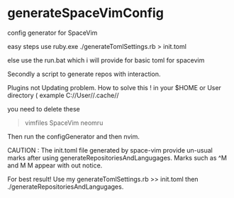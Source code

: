 # generateSpaceVimConfig
config generator for SpaceVim

easy steps use ruby.exe ./generateTomlSettings.rb > init.toml

else use the run.bat which i will provide for basic toml for spacevim

Secondly a script to generate repos with interaction.


Plugins not Updating problem.
How to solve this ! 
in your $HOME or User directory ( example C://User//.cache//

you need to delete these 
> vimfiles
> SpaceVim
> neomru

Then run the configGenerator and then nvim.

CAUTION : The init.toml file generated by space-vim provide un-usual marks after using 
generateRepositoriesAndLangugages. Marks such as ^M and M M appear with out notice.

For best result! Use my generateTomlSettings.rb >> init.toml then ./generateRepositoriesAndLangugages.
